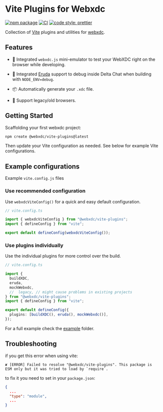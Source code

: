 # Vite Plugins for Webxdc

[![npm package](https://img.shields.io/npm/v/@webxdc/vite-plugins.svg)](https://npmjs.com/package/@webxdc/vite-plugins)
[![CI](https://github.com/webxdc/vite-plugins/actions/workflows/ci.yml/badge.svg)](https://github.com/webxdc/vite-plugins/actions/workflows/ci.yml)
[![code style: prettier](https://img.shields.io/badge/code_style-prettier-ff69b4.svg?style=flat-square)](https://github.com/prettier/prettier)

Collection of [Vite](https://vitejs.dev/) plugins and utilities for [webxdc](https://webxdc.org/).

## Features

- 📱 Integrated `webxdc.js` mini-emulator to test your WebXDC right on the browser while developing.
- 🐞 Integrated [Eruda](https://github.com/liriliri/eruda) support to debug inside Delta Chat when building with `NODE_ENV=debug`.

- 📦 Automatically generate your `.xdc` file.

- 🦕 Support legacy/old browsers.

## Getting Started

Scaffolding your first webxdc project:

```bash
npm create @webxdc/vite-plugins@latest
```

Then update your Vite configuration as needed. See below for example Vite configurations.

## Example configurations

Example `vite.config.js` files

### Use recommended configuration

Use `webxdcViteConfig()` for a quick and easy default configuration.

```ts
// vite.config.ts

import { webxdcViteConfig } from "@webxdc/vite-plugins";
import { defineConfig } from "vite";

export default defineConfig(webxdcViteConfig());
```

### Use plugins individually

Use the individual plugins for more control over the build.

```ts
// vite.config.ts

import {
  buildXDC,
  eruda,
  mockWebxdc,
  //  legacy, // might cause problems in existing projects
} from "@webxdc/vite-plugins";
import { defineConfig } from "vite";

export default defineConfig({
  plugins: [buildXDC(), eruda(), mockWebxdc()],
});
```

For a full example check the [example](https://github.com/webxdc/vite-plugins/tree/main/example) folder.

## Troubleshooting

if you get this error when using vite:

```
✘ [ERROR] Failed to resolve "@webxdc/vite-plugins". This package is ESM only but it was tried to load by `require`.
```

to fix it you need to set in your `package.json`:

```json
{
  ...
  "type": "module",
  ...
}
```
